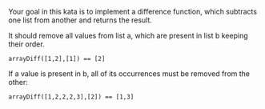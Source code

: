 Your goal in this kata is to implement a difference function, which subtracts one list from another and returns the result.

It should remove all values from list a, which are present in list b keeping their order.

```
arrayDiff([1,2],[1]) == [2]
```
If a value is present in b, all of its occurrences must be removed from the other:

```
arrayDiff([1,2,2,2,3],[2]) == [1,3]
```